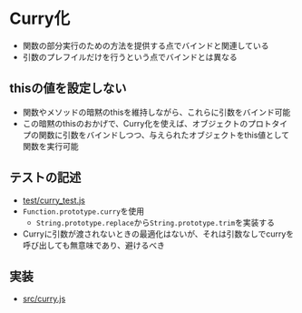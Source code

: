 # Curry化

* 関数の部分実行のための方法を提供する点でバインドと関連している
* 引数のプレフイルだけを行うという点でバインドとは異なる

## thisの値を設定しない

* 関数やメソッドの暗黙のthisを維持しながら、これらに引数をバインド可能
* この暗黙のthisのおかげで、Curry化を使えば、オブジェクトのプロトタイプの関数に引数をバインドしつつ、与えられたオブジェクトをthis値として関数を実行可能

## テストの記述

* [test/curry_test.js](test/curry_test.js)
* `Function.prototype.curry`を使用
    * `String.prototype.replace`から`String.prototype.trim`を実装する
* Curryに引数が渡されないときの最適化はないが、それは引数なしでcurryを呼び出しても無意味であり、避けるべき

## 実装

* [src/curry.js](src/curry.js)